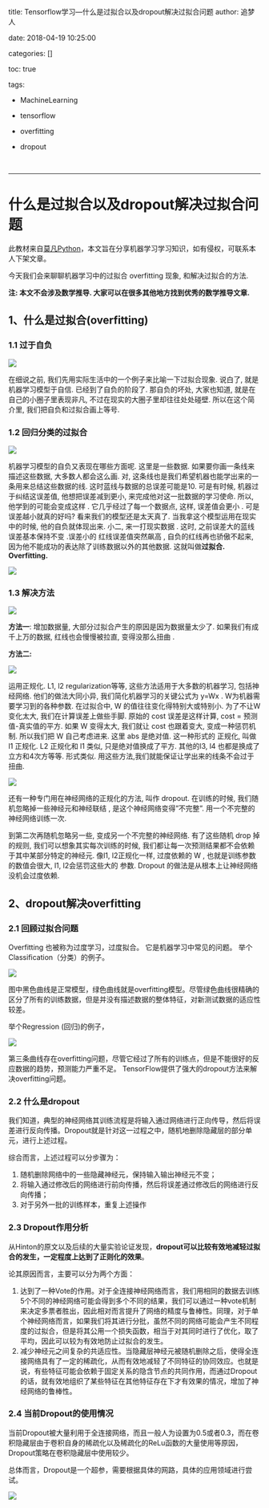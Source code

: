 title: Tensorflow学习—什么是过拟合以及dropout解决过拟合问题
author: 追梦人

date: 2018-04-19 10:25:00

categories: []

toc: true

tags:

- MachineLearning

- tensorflow

- overfitting

- dropout

  ​
  ​


---

# 什么是过拟合以及dropout解决过拟合问题

此教材来自[莫凡Python](https://morvanzhou.github.io/tutorials/machine-learning/tensorflow/)，本文旨在分享机器学习学习知识，如有侵权，可联系本人下架文章。

今天我们会来聊聊机器学习中的过拟合 overfitting 现象, 和解决过拟合的方法.

**注: 本文不会涉及数学推导. 大家可以在很多其他地方找到优秀的数学推导文章.**

<!--more-->

## 1、什么是过拟合(overfitting)

### 1.1 过于自负

![](http://imgss.lovebingzi.com/overfitting/overfitting1.png)

在细说之前, 我们先用实际生活中的一个例子来比喻一下过拟合现象. 说白了, 就是机器学习模型于自信. 已经到了自负的阶段了. 那自负的坏处, 大家也知道, 就是在自己的小圈子里表现非凡, 不过在现实的大圈子里却往往处处碰壁. 所以在这个简介里, 我们把自负和过拟合画上等号.

### 1.2 回归分类的过拟合

![](http://imgss.lovebingzi.com/overfitting/overfitting2.png)

机器学习模型的自负又表现在哪些方面呢. 这里是一些数据. 如果要你画一条线来描述这些数据, 大多数人都会这么画. 对, 这条线也是我们希望机器也能学出来的一条用来总结这些数据的线. 这时蓝线与数据的总误差可能是10. 可是有时候, 机器过于纠结这误差值, 他想把误差减到更小, 来完成他对这一批数据的学习使命. 所以, 他学到的可能会变成这样 . 它几乎经过了每一个数据点, 这样, 误差值会更小 . 可是误差越小就真的好吗? 看来我们的模型还是太天真了. 当我拿这个模型运用在现实中的时候, 他的自负就体现出来. 小二, 来一打现实数据 . 这时, 之前误差大的蓝线误差基本保持不变 .误差小的 红线误差值突然飙高 , 自负的红线再也骄傲不起来, 因为他不能成功的表达除了训练数据以外的其他数据. 这就叫做**过拟合. Overfitting.**

![](http://imgss.lovebingzi.com/overfitting/overfitting3.png)

### 1.3 解决方法

![](http://imgss.lovebingzi.com/overfitting/overfitting4.png)

**方法一**: 增加数据量, 大部分过拟合产生的原因是因为数据量太少了. 如果我们有成千上万的数据, 红线也会慢慢被拉直, 变得没那么扭曲 . 

**方法二:**

![](http://imgss.lovebingzi.com/overfitting/overfitting5.png)

运用正规化. L1, l2 regularization等等, 这些方法适用于大多数的机器学习, 包括神经网络. 他们的做法大同小异, 我们简化机器学习的关键公式为 y=Wx . W为机器需要学习到的各种参数. 在过拟合中, W 的值往往变化得特别大或特别小. 为了不让W变化太大, 我们在计算误差上做些手脚. 原始的 cost 误差是这样计算, cost = 预测值-真实值的平方. 如果 W 变得太大, 我们就让 cost 也跟着变大, 变成一种惩罚机制. 所以我们把 W 自己考虑进来. 这里 abs 是绝对值. 这一种形式的 正规化, 叫做 l1 正规化. L2 正规化和 l1 类似, 只是绝对值换成了平方. 其他的l3, l4 也都是换成了立方和4次方等等. 形式类似. 用这些方法,我们就能保证让学出来的线条不会过于扭曲.

![](http://imgss.lovebingzi.com/overfitting/overfitting6.png)

还有一种专门用在神经网络的正规化的方法, 叫作 dropout. 在训练的时候, 我们随机忽略掉一些神经元和神经联结 , 是这个神经网络变得”不完整”. 用一个不完整的神经网络训练一次.

到第二次再随机忽略另一些, 变成另一个不完整的神经网络. 有了这些随机 drop 掉的规则, 我们可以想象其实每次训练的时候, 我们都让每一次预测结果都不会依赖于其中某部分特定的神经元. 像l1, l2正规化一样, 过度依赖的 W , 也就是训练参数的数值会很大, l1, l2会惩罚这些大的 参数. Dropout 的做法是从根本上让神经网络没机会过度依赖.

## 2、dropout解决overfitting

### 2.1 回顾过拟合问题

Overfitting 也被称为过度学习，过度拟合。 它是机器学习中常见的问题。 举个Classification（分类）的例子。



![](http://imgss.lovebingzi.com/overfitting/5_02_1.png)

图中黑色曲线是正常模型，绿色曲线就是overfitting模型。尽管绿色曲线很精确的区分了所有的训练数据，但是并没有描述数据的整体特征，对新测试数据的适应性较差。

举个Regression (回归)的例子，

![](http://imgss.lovebingzi.com/overfitting/5_02_2.png)

第三条曲线存在overfitting问题，尽管它经过了所有的训练点，但是不能很好的反应数据的趋势，预测能力严重不足。 TensorFlow提供了强大的dropout方法来解决overfitting问题。

### 2.2 什么是dropout

我们知道，典型的神经网络其训练流程是将输入通过网络进行正向传导，然后将误差进行反向传播。Dropout就是针对这一过程之中，随机地删除隐藏层的部分单元，进行上述过程。

综合而言，上述过程可以分步骤为：

1. 随机删除网络中的一些隐藏神经元，保持输入输出神经元不变；
2. 将输入通过修改后的网络进行前向传播，然后将误差通过修改后的网络进行反向传播；
3. 对于另外一批的训练样本，重复上述操作

### 2.3 Dropout作用分析

从Hinton的原文以及后续的大量实验论证发现，**dropout可以比较有效地减轻过拟合的发生，一定程度上达到了正则化的效果**。

论其原因而言，主要可以分为两个方面：

1. 达到了一种Vote的作用。对于全连接神经网络而言，我们用相同的数据去训练5个不同的神经网络可能会得到多个不同的结果，我们可以通过一种vote机制来决定多票者胜出，因此相对而言提升了网络的精度与鲁棒性。同理，对于单个神经网络而言，如果我们将其进行分批，虽然不同的网络可能会产生不同程度的过拟合，但是将其公用一个损失函数，相当于对其同时进行了优化，取了平均，因此可以较为有效地防止过拟合的发生。
2. 减少神经元之间复杂的共适应性。当隐藏层神经元被随机删除之后，使得全连接网络具有了一定的稀疏化，从而有效地减轻了不同特征的协同效应。也就是说，有些特征可能会依赖于固定关系的隐含节点的共同作用，而通过Dropout的话，就有效地组织了某些特征在其他特征存在下才有效果的情况，增加了神经网络的鲁棒性。

### 2.4 当前Dropout的使用情况

当前Dropout被大量利用于全连接网络，而且一般人为设置为0.5或者0.3，而在卷积隐藏层由于卷积自身的稀疏化以及稀疏化的ReLu函数的大量使用等原因，Dropout策略在卷积隐藏层中使用较少。

总体而言，Dropout是一个超参，需要根据具体的网路，具体的应用领域进行尝试。

![](http://imgss.lovebingzi.com/overfitting/dropout.gif)
